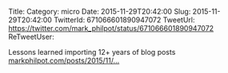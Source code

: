 Title: 
Category: micro
Date: 2015-11-29T20:42:00
Slug: 2015-11-29T20:42:00
TwitterId: 671066601890947072
TweetUrl: https://twitter.com/mark_philpot/status/671066601890947072
ReTweetUser: 

Lessons learned importing 12+ years of blog posts [markphilpot.com/posts/2015/11/…](http://markphilpot.com/posts/2015/11/29/blog_import/)